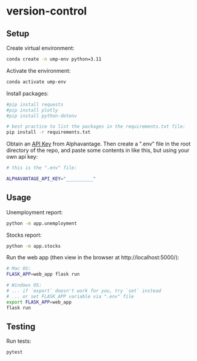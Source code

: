 # version-control

## Setup

Create virtual environment:

```sh
conda create -n ump-env python=3.11
```

Activate the environment:

```sh
conda activate ump-env
```

Install packages:

```sh
#pip install requests
#pip install plotly
#pip install python-dotenv

# best practice to list the packages in the requirements.txt file:
pip install -r requirements.txt
```


Obtain an [API Key](https://www.alphavantage.co/support/#api-key) from Alphavantage. Then create a ".env" file in the root directory of the repo, and paste some contents in like this, but using your own api key:

```sh
# this is the ".env" file:

ALPHAVANTAGE_API_KEY="__________"
```

## Usage

Unemployment report:

```sh
python -m app.unemployment
```

Stocks report:

```sh
python -m app.stocks
```

Run the web app (then view in the browser at http://localhost:5000/):

```sh
# Mac OS:
FLASK_APP=web_app flask run

# Windows OS:
# ... if `export` doesn't work for you, try `set` instead
# ... or set FLASK_APP variable via ".env" file
export FLASK_APP=web_app
flask run
```


## Testing

Run tests:

```sh
pytest
```